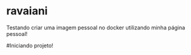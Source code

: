 # ravaiani
Testando criar uma imagem pessoal no docker utilizando minha página pessoal!

#Iniciando projeto!
